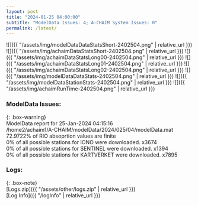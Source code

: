 ```yaml
---
layout: post
title: "2024-01-25 04:00:00"
subtitle: "ModelData Issues: 4; A-CHAIM System Issues: 0"
permalink: /latest/
---
```


![]({{ "/assets/img/modelDataDataStatsShort-2402504.png" | relative_url }})
![]({{ "/assets/img/achaimDataStatsShort-2402504.png" | relative_url }})
![]({{ "/assets/img/achaimDataStatsLong00-2402504.png" | relative_url }})
![]({{ "/assets/img/achaimDataStatsLong01-2402504.png" | relative_url }})
![]({{ "/assets/img/achaimDataStatsLong02-2402504.png" | relative_url }})
![]({{ "/assets/img/modelDataDataStats-2402504.png" | relative_url }})
![]({{ "/assets/img/modelDataStationStats-2402504.png" | relative_url }})
![]({{ "/assets/img/achaimRunTime-2402504.png" | relative_url }})


### ModelData Issues:  
  
{: .box-warning}  
 ModelData report for 25-Jan-2024 04:15:16   
 /home2/achaim1/A-CHAIM/modelData/2024/025/04/modelData.mat   
 72.9722% of RIO absoprtion values are finite   
 0% of all possible stations for IONO were downloaded. x3674   
 0% of all possible stations for SENTINEL were downloaded. x1394   
 0% of all possible stations for KARTVERKET were downloaded. x7895   
  


### Logs:  
  
{: .box-note}  
[Logs.zip]({{ "/assets/other/logs.zip" | relative_url }})  
[Log Info]({{ "/logInfo" | relative_url }})  

